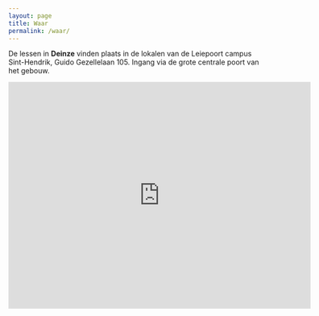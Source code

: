 ```yaml
---
layout: page
title: Waar
permalink: /waar/
---
```


De lessen in **Deinze** vinden plaats in de lokalen van de Leiepoort campus Sint-Hendrik, Guido Gezellelaan 105. Ingang via de grote centrale poort van het gebouw.

<iframe src="https://www.google.com/maps/embed?pb=!1m18!1m12!1m3!1d2511.893616029025!2d3.5313983157506894!3d50.981156979552075!2m3!1f0!2f0!3f0!3m2!1i1024!2i768!4f13.1!3m3!1m2!1s0x47c36c9f958b8cab%3A0x487bb7780644bb20!2sGuido+Gezellelaan+105%2C+9800+Deinze!5e0!3m2!1snl!2sbe!4v1534268660945" width="600" height="450" frameborder="0" style="border:0" allowfullscreen></iframe>

